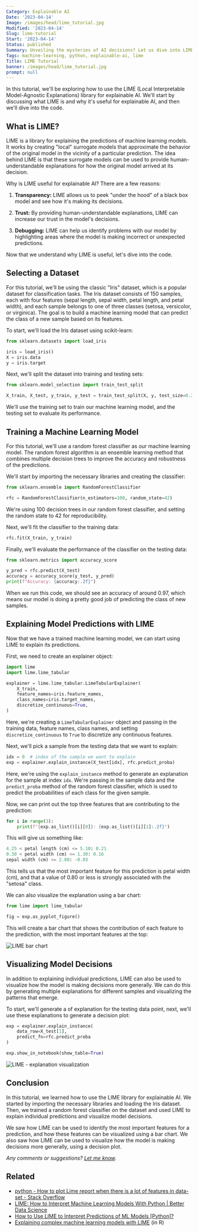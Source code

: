 ```yaml
---
Category: Explainable AI
Date: '2023-04-14'
Image: /images/head/lime_tutorial.jpg
Modified: '2023-04-14'
Slug: lime-tutorial
Start: '2023-04-14'
Status: published
Summary: Unveiling the mysteries of AI decisions? Let us dive into LIME, the tool that sheds light on the black box.
Tags: machine-learning, python, explainable-ai, lime
Title: LIME Tutorial
banner: /images/head/lime_tutorial.jpg
prompt: null
---
```


In this tutorial, we'll be exploring how to use the LIME (Local Interpretable Model-Agnostic Explanations) library for explainable AI. We'll start by discussing what LIME is and why it's useful for explainable AI, and then we'll dive into the code.

## What is LIME?

LIME is a library for explaining the predictions of machine learning models. It works by creating "local" surrogate models that approximate the behavior of the original model in the vicinity of a particular prediction. The idea behind LIME is that these surrogate models can be used to provide human-understandable explanations for how the original model arrived at its decision.

Why is LIME useful for explainable AI? There are a few reasons:

1.  **Transparency:** LIME allows us to peek "under the hood" of a black box model and see how it's making its decisions.
    
2.  **Trust:** By providing human-understandable explanations, LIME can increase our trust in the model's decisions.
    
3.  **Debugging:** LIME can help us identify problems with our model by highlighting areas where the model is making incorrect or unexpected predictions.
    

Now that we understand why LIME is useful, let's dive into the code.

## Selecting a Dataset

For this tutorial, we'll be using the classic "Iris" dataset, which is a popular dataset for classification tasks. The Iris dataset consists of 150 samples, each with four features (sepal length, sepal width, petal length, and petal width), and each sample belongs to one of three classes (setosa, versicolor, or virginica). The goal is to build a machine learning model that can predict the class of a new sample based on its features.

To start, we'll load the Iris dataset using scikit-learn:

```python
from sklearn.datasets import load_iris

iris = load_iris()
X = iris.data
y = iris.target

```

Next, we'll split the dataset into training and testing sets:

```python
from sklearn.model_selection import train_test_split

X_train, X_test, y_train, y_test = train_test_split(X, y, test_size=0.2, random_state=42)

```

We'll use the training set to train our machine learning model, and the testing set to evaluate its performance.

## Training a Machine Learning Model

For this tutorial, we'll use a random forest classifier as our machine learning model. The random forest algorithm is an ensemble learning method that combines multiple decision trees to improve the accuracy and robustness of the predictions.

We'll start by importing the necessary libraries and creating the classifier:

```python
from sklearn.ensemble import RandomForestClassifier

rfc = RandomForestClassifier(n_estimators=100, random_state=42)

```

We're using 100 decision trees in our random forest classifier, and setting the random state to 42 for reproducibility.

Next, we'll fit the classifier to the training data:

```python
rfc.fit(X_train, y_train)
```

Finally, we'll evaluate the performance of the classifier on the testing data:

```python
from sklearn.metrics import accuracy_score

y_pred = rfc.predict(X_test)
accuracy = accuracy_score(y_test, y_pred)
print(f"Accuracy: {accuracy:.2f}")
```

When we run this code, we should see an accuracy of around 0.97, which means our model is doing a pretty good job of predicting the class of new samples.

## Explaining Model Predictions with LIME

Now that we have a trained machine learning model, we can start using LIME to explain its predictions.

First, we need to create an explainer object:

```python
import lime
import lime.lime_tabular

explainer = lime.lime_tabular.LimeTabularExplainer(
    X_train,
    feature_names=iris.feature_names,
    class_names=iris.target_names,
    discretize_continuous=True,
)
```

Here, we're creating a `LimeTabularExplainer` object and passing in the training data, feature names, class names, and setting `discretize_continuous` to `True` to discretize any continuous features.

Next, we'll pick a sample from the testing data that we want to explain:

```python
idx = 0  # index of the sample we want to explain
exp = explainer.explain_instance(X_test[idx], rfc.predict_proba)
```

Here, we're using the `explain_instance` method to generate an explanation for the sample at index `idx`. We're passing in the sample data and the `predict_proba` method of the random forest classifier, which is used to predict the probabilities of each class for the given sample.

Now, we can print out the top three features that are contributing to the prediction:

```python
for i in range(3):
    print(f"{exp.as_list()[i][0]}: {exp.as_list()[i][1]:.2f}")
```

This will give us something like:

```python
4.25 < petal length (cm) <= 5.10: 0.21
0.30 < petal width (cm) <= 1.30: 0.16
sepal width (cm) <= 2.80: -0.03
```

This tells us that the most important feature for this prediction is petal width (cm), and that a value of 0.80 or less is strongly associated with the "setosa" class.

We can also visualize the explanation using a bar chart:

```python
from lime import lime_tabular

fig = exp.as_pyplot_figure()
```

This will create a bar chart that shows the contribution of each feature to the prediction, with the most important features at the top:

![LIME bar chart](/images/lime_tutorial/lime_bar_chart.png)


## Visualizing Model Decisions

In addition to explaining individual predictions, LIME can also be used to visualize how the model is making decisions more generally. We can do this by generating multiple explanations for different samples and visualizing the patterns that emerge.

To start, we'll generate a of explanation for the testing data point, next, we'll use these explanations to generate a decision plot:

```python
exp = explainer.explain_instance(
    data_row=X_test[1], 
    predict_fn=rfc.predict_proba
)

exp.show_in_notebook(show_table=True)
```

![LIME - explanation visualization](/images/lime_tutorial/lime_explanation.png)

## Conclusion

In this tutorial, we learned how to use the LIME library for explainable AI. We started by importing the necessary libraries and loading the Iris dataset. Then, we trained a random forest classifier on the dataset and used LIME to explain individual predictions and visualize model decisions.

We saw how LIME can be used to identify the most important features for a prediction, and how these features can be visualized using a bar chart. We also saw how LIME can be used to visualize how the model is making decisions more generally, using a decision plot.

*Any comments or suggestions? [Let me know](mailto:ksafjan@gmail.com?subject=Blog+post).*

## Related
- [python - How to plot Lime report when there is a lot of features in data-set - Stack Overflow](https://stackoverflow.com/questions/63937620/how-to-plot-lime-report-when-there-is-a-lot-of-features-in-data-set)
- [LIME: How to Interpret Machine Learning Models With Python | Better Data Science](https://betterdatascience.com/lime/)
- [How to Use LIME to Interpret Predictions of ML Models [Python]?](https://coderzcolumn.com/tutorials/machine-learning/how-to-use-lime-to-understand-sklearn-models-predictions)
- [Explaining complex machine learning models with LIME](https://shiring.github.io/machine_learning/2017/04/23/lime) (in R)
